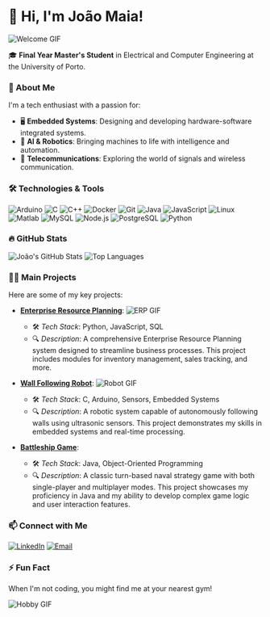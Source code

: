 # 👋 Hi, I'm João Maia!

![Welcome GIF](https://media.giphy.com/media/13HgwGsXF0aiGY/giphy.gif)

🎓 **Final Year Master's Student** in Electrical and Computer Engineering at the University of Porto.

### 🚀 About Me

I'm a tech enthusiast with a passion for:
- 🖥️ **Embedded Systems**: Designing and developing hardware-software integrated systems.
- 🤖 **AI & Robotics**: Bringing machines to life with intelligence and automation.
- 📶 **Telecommunications**: Exploring the world of signals and wireless communication.

### 🛠️ Technologies & Tools

![Arduino](https://img.shields.io/badge/-Arduino-00979D?style=flat&logo=arduino&logoColor=white)
![C](https://img.shields.io/badge/-C-00599C?style=flat&logo=c&logoColor=white)
![C++](https://img.shields.io/badge/-C++-00599C?style=flat&logo=c%2B%2B&logoColor=white)
![Docker](https://img.shields.io/badge/-Docker-2496ED?style=flat&logo=docker&logoColor=white)
![Git](https://img.shields.io/badge/-Git-F05032?style=flat&logo=git&logoColor=white)
![Java](https://img.shields.io/badge/-Java-007396?style=flat&logo=java&logoColor=white)
![JavaScript](https://img.shields.io/badge/-JavaScript-F7DF1E?style=flat&logo=javascript&logoColor=black)
![Linux](https://img.shields.io/badge/-Linux-FCC624?style=flat&logo=linux&logoColor=black)
![Matlab](https://img.shields.io/badge/-Matlab-0076A8?style=flat&logo=mathworks&logoColor=white)
![MySQL](https://img.shields.io/badge/-MySQL-4479A1?style=flat&logo=mysql&logoColor=white)
![Node.js](https://img.shields.io/badge/-Node.js-339933?style=flat&logo=node.js&logoColor=white)
![PostgreSQL](https://img.shields.io/badge/-PostgreSQL-336791?style=flat&logo=postgresql&logoColor=white)
![Python](https://img.shields.io/badge/-Python-3776AB?style=flat&logo=python&logoColor=white)

### 🔥 GitHub Stats

![João's GitHub Stats](https://github-readme-stats.vercel.app/api?username=J10Maia&show_icons=true&theme=radical)
![Top Languages](https://github-readme-stats.vercel.app/api/top-langs/?username=J10Maia&layout=compact&theme=radical)

### 🧑‍💻 Main Projects

Here are some of my key projects:

- **[Enterprise Resource Planning](https://github.com/J10Maia/Enterprise-Resource-Planning)**: 
  ![ERP GIF](https://github.com/J10Maia/J10Maia/raw/main/path-to-your-erp-gif.gif)
  - 🛠️ *Tech Stack*: Python, JavaScript, SQL
  - 🔍 *Description*: A comprehensive Enterprise Resource Planning system designed to streamline business processes. This project includes modules for inventory management, sales tracking, and more.

- **[Wall Following Robot](https://github.com/J10Maia/Wall-Following-Robot)**: 
  ![Robot GIF](https://github.com/J10Maia/J10Maia/raw/main/path-to-your-robot-gif.gif)
  - 🛠️ *Tech Stack*: C, Arduino, Sensors, Embedded Systems
  - 🔍 *Description*: A robotic system capable of autonomously following walls using ultrasonic sensors. This project demonstrates my skills in embedded systems and real-time processing.
 
- **[Battleship Game](https://github.com/J10Maia/battleship-game)**: 
  - 🛠️ *Tech Stack*: Java, Object-Oriented Programming
  - 🔍 *Description*: A classic turn-based naval strategy game with both single-player and multiplayer modes. This project showcases my proficiency in Java and my ability to develop complex game logic and user interaction features.


### 📫 Connect with Me

[![LinkedIn](https://img.shields.io/badge/-LinkedIn-blue?style=flat&logo=linkedin&logoColor=white)](https://www.linkedin.com/in/joao10maia/)
[![Email](https://img.shields.io/badge/-Email-D14836?style=flat&logo=gmail&logoColor=white)](mailto:joaomaia@live.com.pt)

### ⚡ Fun Fact

When I'm not coding, you might find me at your nearest gym!

![Hobby GIF](https://media.giphy.com/media/l0HlBO7eyXzSZkJri/giphy.gif)

